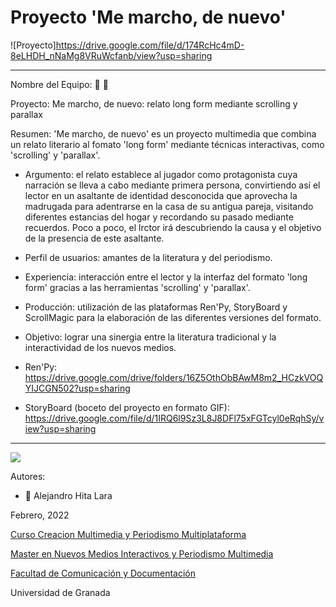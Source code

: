 # Proyecto 'Me marcho, de nuevo'


![Proyecto]https://drive.google.com/file/d/174RcHc4mD-8eLHDH_nNaMg8VRuWcfanb/view?usp=sharing

---

Nombre del Equipo: :blue_heart:   :blue_heart:

Proyecto: Me marcho, de nuevo: relato long form mediante scrolling y parallax

Resumen: 'Me marcho, de nuevo' es un proyecto multimedia que combina un relato literario al fomato 'long form' mediante técnicas interactivas, como 'scrolling' y 'parallax'. 


- Argumento: el relato establece al jugador como protagonista cuya narración se lleva a cabo mediante primera persona, convirtiendo así el lector en un asaltante de identidad desconocida que aprovecha la madrugada para adentrarse en la casa de su antigua pareja, visitando diferentes estancias del hogar y recordando su pasado mediante recuerdos. Poco a poco, el lrctor irá descubriendo la causa y el objetivo de la presencia de este asaltante.

- Perfil de usuarios: amantes de la literatura y del periodismo. 

- Experiencia: interacción entre el lector y la interfaz del formato 'long form' gracias a las herramientas 'scrolling' y 'parallax'. 

- Producción: utilización de las plataformas Ren'Py, StoryBoard y ScrollMagic para la elaboración de las diferentes versiones del formato.

- Objetivo: lograr una sinergia entre la literatura tradicional y la interactividad de los nuevos medios.




- Ren'Py:  https://drive.google.com/drive/folders/16Z5OthObBAwM8m2_HCzkVOQYIJCGN502?usp=sharing

- StoryBoard (boceto del proyecto en formato GIF):  https://drive.google.com/file/d/1IRQ6l9Sz3L8J8DFl75xFGTcyl0eRqhSy/view?usp=sharing

------
![](https://upload.wikimedia.org/wikipedia/commons/thumb/6/62/CC-BY-SA-Andere_Wikis_%28v%29.svg/200px-CC-BY-SA-Andere_Wikis_%28v%29.svg.png)


Autores: 
- :man: Alejandro Hita Lara
 



Febrero, 2022

[Curso Creacion Multimedia y Periodismo Multiplataforma](https://github.com/mgea/PeriodismoMultimedia)

[Master en Nuevos Medios Interactivos y Periodismo Multimedia](https://masteres.ugr.es/newmedia_periodismomultimedia/)

[Facultad de Comunicación y Documentación](http://fcd.ugr.es)

Universidad de Granada
